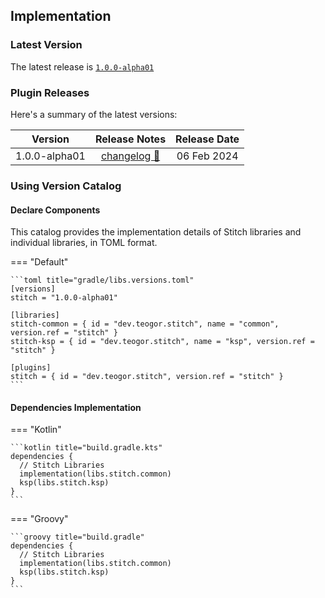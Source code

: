 [//]: # (This file was automatically generated - do not edit)

## Implementation

### Latest Version

The latest release is [`1.0.0-alpha01`](../releases.md)

### Plugin Releases

Here's a summary of the latest versions:

|    Version    |               Release Notes                | Release Date |
|:-------------:|:------------------------------------------:|:------------:|
| 1.0.0-alpha01 | [changelog 🔗](changelog/1.0.0-alpha01.md) | 06 Feb 2024  |

### Using Version Catalog

#### Declare Components

This catalog provides the implementation details of Stitch libraries and individual libraries, in
TOML format.

=== "Default"

    ```toml title="gradle/libs.versions.toml"
    [versions]
    stitch = "1.0.0-alpha01"

    [libraries]
    stitch-common = { id = "dev.teogor.stitch", name = "common", version.ref = "stitch" }
    stitch-ksp = { id = "dev.teogor.stitch", name = "ksp", version.ref = "stitch" }

    [plugins]
    stitch = { id = "dev.teogor.stitch", version.ref = "stitch" }
    ```

#### Dependencies Implementation

=== "Kotlin"

    ```kotlin title="build.gradle.kts"
    dependencies {
      // Stitch Libraries
      implementation(libs.stitch.common)
      ksp(libs.stitch.ksp)
    }
    ```

=== "Groovy"

    ```groovy title="build.gradle"
    dependencies {
      // Stitch Libraries
      implementation(libs.stitch.common)
      ksp(libs.stitch.ksp)
    }
    ```
